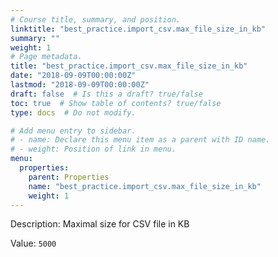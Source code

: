 ```yaml
---
# Course title, summary, and position.
linktitle: "best_practice.import_csv.max_file_size_in_kb"
summary: ""
weight: 1
# Page metadata.
title: "best_practice.import_csv.max_file_size_in_kb"
date: "2018-09-09T00:00:00Z"
lastmod: "2018-09-09T00:00:00Z"
draft: false  # Is this a draft? true/false
toc: true  # Show table of contents? true/false
type: docs  # Do not modify.

# Add menu entry to sidebar.
# - name: Declare this menu item as a parent with ID name.
# - weight: Position of link in menu.
menu:
  properties:
    parent: Properties
    name: "best_practice.import_csv.max_file_size_in_kb"
    weight: 1
---
```


Description: Maximal size for CSV file in KB


Value: `5000`